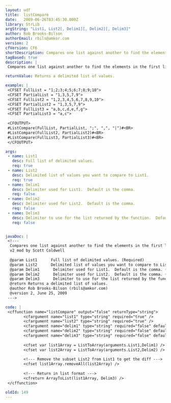 ```yaml
---
layout: udf
title:  listCompare
date:   2009-06-26T03:45:30.000Z
library: StrLib
argString: "List1, List2[, Delim1][, Delim2][, Delim3]"
author: Rob Brooks-Bilson
authorEmail: rbils@amkor.com
version: 2
cfVersion: CF6
shortDescription: Compares one list against another to find the elements in the first list that don't exist in the second list.
tagBased: true
description: |
 Compares one list against another to find the elements in the first list that don't exist in the second list.  Performs the same funciton as the custom tag of the same name.

returnValue: Returns a delimited list of values.

example: |
 <CFSET FullList = "1;2;3;4;5;6;7;8;9;10">
 <CFSET PartialList = "1,3,5,7,9">
 <CFSET FullList2 = "1,2,3,4,5,6,7,8,9,10">
 <CFSET PartialList2 = "1,3,5,7,9">
 <CFSET FullList3 = "a,b,c,d,e,f,g">
 <CFSET PartialList3 = "a,c">
 
 <CFOUTPUT>
 #ListCompare(FullList, PartialList, ";", ",", "|")#<BR>
 #ListCompare(FullList2, PartialList2)#<BR>
 #ListCompare(FullList3, PartialList3)#<BR>
 </CFOUTPUT>

args:
 - name: List1
   desc: Full list of delimited values.
   req: true
 - name: List2
   desc: Delimited list of values you want to compare to List1.
   req: true
 - name: Delim1
   desc: Delimiter used for List1.  Default is the comma.
   req: false
 - name: Delim2
   desc: Delimiter used for List2.  Default is the comma.
   req: false
 - name: Delim3
   desc: Delimiter to use for the list returned by the function.  Default is the comma.
   req: false


javaDoc: |
 <!---
  Compares one list against another to find the elements in the first list that don't exist in the second list.
  v2 mod by Scott Coldwell
  
  @param List1      Full list of delimited values. (Required)
  @param List2      Delimited list of values you want to compare to List1. (Required)
  @param Delim1      Delimiter used for List1.  Default is the comma. (Optional)
  @param Delim2      Delimiter used for List2.  Default is the comma. (Optional)
  @param Delim3      Delimiter to use for the list returned by the function.  Default is the comma. (Optional)
  @return Returns a delimited list of values. 
  @author Rob Brooks-Bilson (rbils@amkor.com) 
  @version 2, June 25, 2009 
 --->

code: |
 <cffunction name="listCompare" output="false" returnType="string">
        <cfargument name="list1" type="string" required="true" />
        <cfargument name="list2" type="string" required="true" />
        <cfargument name="delim1" type="string" required="false" default="," />
        <cfargument name="delim2" type="string" required="false" default="," />
        <cfargument name="delim3" type="string" required="false" default="," />
 
        <cfset var list1Array = ListToArray(arguments.List1,Delim1) />
        <cfset var list2Array = ListToArray(arguments.List2,Delim2) />
 
        <!--- Remove the subset List2 from List1 to get the diff --->
        <cfset list1Array.removeAll(list2Array) />
 
        <!--- Return in list format --->
        <cfreturn ArrayToList(list1Array, Delim3) />
 </cffunction>

oldId: 149
---
```


